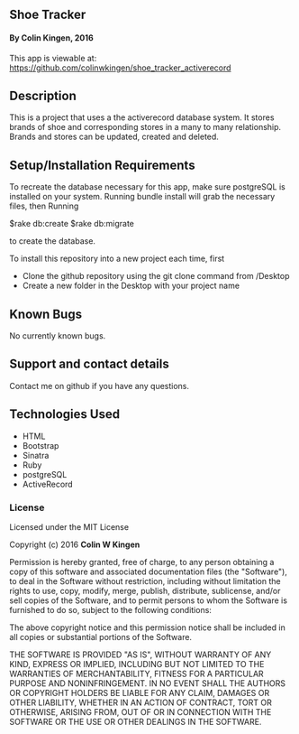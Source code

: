 ## Shoe Tracker

#### By Colin Kingen, 2016

This app is viewable at: https://github.com/colinwkingen/shoe_tracker_activerecord

## Description

This is a project that uses a the activerecord database system. It stores brands
of shoe and corresponding stores in a many to many relationship. Brands and stores
can be updated, created and deleted.


## Setup/Installation Requirements

To recreate the database necessary for this app, make sure postgreSQL is installed on your
system. Running bundle install will grab the necessary files, then Running

$rake db:create
$rake db:migrate

to create the database.

To install this repository into a new project each time, first

* Clone the github repository using the git clone command from /Desktop
* Create a new folder in the Desktop with your project name

## Known Bugs

No currently known bugs.

## Support and contact details

Contact me on github if you have any questions.

## Technologies Used

* HTML
* Bootstrap
* Sinatra
* Ruby
* postgreSQL
* ActiveRecord


### License

Licensed under the MIT License

Copyright (c) 2016 **Colin W Kingen**

Permission is hereby granted, free of charge, to any person obtaining a copy of this software and associated documentation files (the "Software"), to deal in the Software without restriction, including without limitation the rights to use, copy, modify, merge, publish, distribute, sublicense, and/or sell copies of the Software, and to permit persons to whom the Software is furnished to do so, subject to the following conditions:

The above copyright notice and this permission notice shall be included in all copies or substantial portions of the Software.

THE SOFTWARE IS PROVIDED "AS IS", WITHOUT WARRANTY OF ANY KIND, EXPRESS OR IMPLIED, INCLUDING BUT NOT LIMITED TO THE WARRANTIES OF MERCHANTABILITY, FITNESS FOR A PARTICULAR PURPOSE AND NONINFRINGEMENT. IN NO EVENT SHALL THE AUTHORS OR COPYRIGHT HOLDERS BE LIABLE FOR ANY CLAIM, DAMAGES OR OTHER LIABILITY, WHETHER IN AN ACTION OF CONTRACT, TORT OR OTHERWISE, ARISING FROM, OUT OF OR IN CONNECTION WITH THE SOFTWARE OR THE USE OR OTHER DEALINGS IN THE SOFTWARE.
